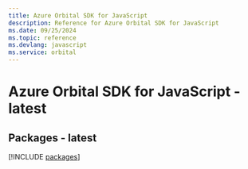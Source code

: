 ```yaml
---
title: Azure Orbital SDK for JavaScript
description: Reference for Azure Orbital SDK for JavaScript
ms.date: 09/25/2024
ms.topic: reference
ms.devlang: javascript
ms.service: orbital
---
```

# Azure Orbital SDK for JavaScript - latest
## Packages - latest
[!INCLUDE [packages](orbital-index.md)]